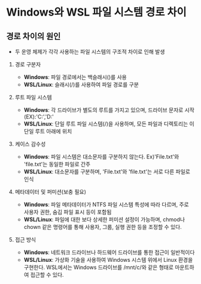 # Windows와 WSL 파일 시스템 경로 차이

## 경로 차이의 원인
- 두 운영 체제가 각각 사용하는 파일 시스템의 구조적 차이로 인해 발생

1) 경로 구분자
    - **Windows**: 파일 경로에서는 백슬래시(\)를 사용
    - **WSL/Linux**: 슬래시(/)를 사용하여 파일 경로를 구분

2) 루트 파일 시스템
    - **Windows**: 각 드라이브가 별도의 루트를 가지고 있으며, 드라이브 문자로 시작(EX):'C:\','D:\'
    - **WSL/Linux**: 단일 루트 파일 시스템(/)을 사용하며, 모든 파일과 디렉토리는 이 단일 루트 아래에 위치

4) 케이스 감수성
    - **Windows**: 파일 시스템은 대소문자를 구분하지 않는다. Ex)'File.txt'와 'file.txt'는 동일한 파일로 간주
    - **WSL/Linux**: 대소문자를 구분하며, 'File.txt'와 'file.txt'는 서로 다른 파일로 인식
5) 메타데이터 및 퍼미션(보충 필요)
    - **Windows**: 파일 메타데이터가 NTFS 파일 시스템 특성에 따라 다르며, 주로 사용자 권한, 숨김 파일 표시 등이 포함됨
    - **WSL/Linux**: 파일에 대한 보다 상세한 퍼미션 설정이 가능하며, chmod나 chown 같은 명령어를 통해 사용자, 그룹, 실행 권한 등을 조정할 수 있다.
6) 접근 방식
    - **Windows**: 네트워크 드라이브나 하드웨어 드라이브를 통한 접근이 일반적이다
    - **WSL/Linux**: 가상화 기술을 사용하여 Windows 시스템 위에서 Linux 환경을 구현한다. WSL에서는 Windows 드라이브를 /mnt/c/와 같은 형태로 마운트하여 접근할 수 있다.
